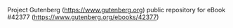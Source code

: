 Project Gutenberg (https://www.gutenberg.org) public repository for eBook #42377 (https://www.gutenberg.org/ebooks/42377)

